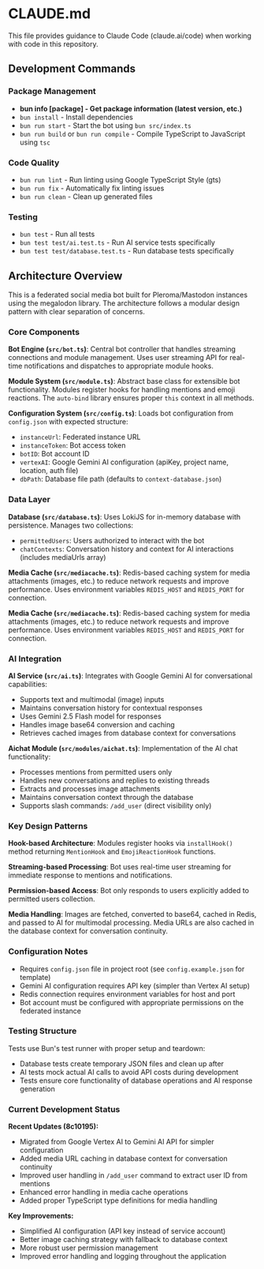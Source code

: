 # CLAUDE.md

This file provides guidance to Claude Code (claude.ai/code) when working with code in this repository.

## Development Commands

### Package Management
- **bun info [package] - Get package information (latest version, etc.)**
- `bun install` - Install dependencies
- `bun run start` - Start the bot using `bun src/index.ts`
- `bun run build` or `bun run compile` - Compile TypeScript to JavaScript using `tsc`

### Code Quality
- `bun run lint` - Run linting using Google TypeScript Style (gts)
- `bun run fix` - Automatically fix linting issues
- `bun run clean` - Clean up generated files

### Testing
- `bun test` - Run all tests
- `bun test test/ai.test.ts` - Run AI service tests specifically
- `bun test test/database.test.ts` - Run database tests specifically

## Architecture Overview

This is a federated social media bot built for Pleroma/Mastodon instances using the megalodon library. The architecture follows a modular design pattern with clear separation of concerns.

### Core Components

**Bot Engine (`src/bot.ts`)**: Central bot controller that handles streaming connections and module management. Uses user streaming API for real-time notifications and dispatches to appropriate module hooks.

**Module System (`src/module.ts`)**: Abstract base class for extensible bot functionality. Modules register hooks for handling mentions and emoji reactions. The `auto-bind` library ensures proper `this` context in all methods.

**Configuration System (`src/config.ts`)**: Loads bot configuration from `config.json` with expected structure:
- `instanceUrl`: Federated instance URL
- `instanceToken`: Bot access token
- `botID`: Bot account ID
- `vertexAI`: Google Gemini AI configuration (apiKey, project name, location, auth file)
- `dbPath`: Database file path (defaults to `context-database.json`)

### Data Layer

**Database (`src/database.ts`)**: Uses LokiJS for in-memory database with persistence. Manages two collections:
- `permittedUsers`: Users authorized to interact with the bot
- `chatContexts`: Conversation history and context for AI interactions (includes mediaUrls array)

**Media Cache (`src/mediacache.ts`)**: Redis-based caching system for media attachments (images, etc.) to reduce network requests and improve performance. Uses environment variables `REDIS_HOST` and `REDIS_PORT` for connection.

**Media Cache (`src/mediacache.ts`)**: Redis-based caching system for media attachments (images, etc.) to reduce network requests and improve performance. Uses environment variables `REDIS_HOST` and `REDIS_PORT` for connection.

### AI Integration

**AI Service (`src/ai.ts`)**: Integrates with Google Gemini AI for conversational capabilities:
- Supports text and multimodal (image) inputs
- Maintains conversation history for contextual responses
- Uses Gemini 2.5 Flash model for responses
- Handles image base64 conversion and caching
- Retrieves cached images from database context for conversations

**Aichat Module (`src/modules/aichat.ts`)**: Implementation of the AI chat functionality:
- Processes mentions from permitted users only
- Handles new conversations and replies to existing threads
- Extracts and processes image attachments
- Maintains conversation context through the database
- Supports slash commands: `/add_user` (direct visibility only)

### Key Design Patterns

**Hook-based Architecture**: Modules register hooks via `installHook()` method returning `MentionHook` and `EmojiReactionHook` functions.

**Streaming-based Processing**: Bot uses real-time user streaming for immediate response to mentions and notifications.

**Permission-based Access**: Bot only responds to users explicitly added to permitted users collection.

**Media Handling**: Images are fetched, converted to base64, cached in Redis, and passed to AI for multimodal processing. Media URLs are also cached in the database context for conversation continuity.

### Configuration Notes

- Requires `config.json` file in project root (see `config.example.json` for template)
- Gemini AI configuration requires API key (simpler than Vertex AI setup)
- Redis connection requires environment variables for host and port
- Bot account must be configured with appropriate permissions on the federated instance

### Testing Structure

Tests use Bun's test runner with proper setup and teardown:
- Database tests create temporary JSON files and clean up after
- AI tests mock actual AI calls to avoid API costs during development
- Tests ensure core functionality of database operations and AI response generation

### Current Development Status

**Recent Updates (8c10195):**
- Migrated from Google Vertex AI to Gemini AI API for simpler configuration
- Added media URL caching in database context for conversation continuity
- Improved user handling in `/add_user` command to extract user ID from mentions
- Enhanced error handling in media cache operations
- Added proper TypeScript type definitions for media handling

**Key Improvements:**
- Simplified AI configuration (API key instead of service account)
- Better image caching strategy with fallback to database context
- More robust user permission management
- Improved error handling and logging throughout the application